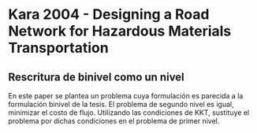 # Kara 2004 - Designing a Road Network for Hazardous Materials Transportation

## Rescritura de binivel como un nivel

En este paper se plantea un problema cuya formulación es parecida a la formulación binivel de la tesis. El problema de segundo nivel es igual, minimizar el costo de flujo. Utilizando las condiciones de KKT, sustituye el problema por dichas condiciones en el problema de primer nivel.
